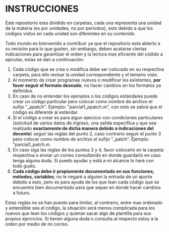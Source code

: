 # INSTRUCCIONES

Este repositorio esta dividido en carpetas, cada una representa una unidad de la materia (es por unidades, no por períodos), esto debido a que los códigos vistos en cada unidad son diferentes en su contenido. 

Todo mundo es bienvenido a contribuir ya que el repositorio esta abierto a su revisión para lo que gusten, sin embargo, deben acatarse ciertas indicaciones para garantizar el orden y la lectura mas eficiente del códido a ejecutar, estas se dan a continuación:


1. Cada código que se crea o modifica debe ser colocado en su respectiva carpeta, para ello revisar la unidad correspondiente y el temario visto.
2. Al momento de crear programas nuevos o modificar los existentes,  **por favor seguir el formato deseado**; no hacer cambios en los formatos ya definidos. 
3. En caso de no entender los ejemplos o los códigos estándares puede crear un código particular pero colocar como nombre de archivo el sufijo "_ppatch". Ejemplo: "parcial1_ppatch.m", con esto se sabrá que el código es diferente al estándar.
4. Si el código a crear es para algun ejercicio con condiciones particulares (solicitud de varios datos de ingreso, una salida específica y que sea realizado **exactamente de dicha manera debido a indicaciones del docente**) seguir las reglas del punto 2, caso contrario seguir el punto 3 pero colocar como nombre de archivo el sufijo "_patch". Ejemplo: "parcial1_patch.m.
5. En caso siga las reglas de los puntos 3 y 4, favor colocarlo en la carpeta respectiva o enviar un correo consultando en donde guardarlo en caso tenga alguna duda. Si puedo ayudar y está a mi alcance lo haré con todo gusto.
6. **Cada código debe ir propiamente documentado en sus funciones, métodos, variables**; no le negaré a alguien la entrada de un aporte debido a esto, pero es para ayuda de los que lean cada código que se encuentre bien documentado para que sepan en donde hacer cambios a futuro.

Estas reglas no se han puesto para limitar, al contrario, entre mas ordenado y entendible sea el código, la situación será menos complicada para los nuevos que lean los códigos y quieran sacar algo de plantilla para sus propios ejercicios. Si tienen alguna duda o consulta al respecto estoy a la orden por medio de mi correo.
